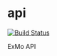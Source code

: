 api
===

[![Build Status](https://travis-ci.org/ExtremeModeration/api.svg?branch=master)](https://travis-ci.org/ExtremeModeration/api)

ExMo API
